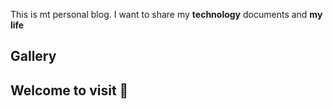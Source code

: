 This is mt personal blog. I want to share my **technology** documents and **my life**

## Gallery

## Welcome to visit :rocket: